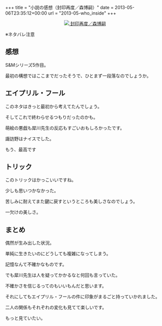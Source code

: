 +++
title = "小説の感想（封印再度／森博嗣）"
date = 2013-05-06T23:35:12+00:00
url = "2013-05-who_inside"
+++

<div style="text-align: center;">
  <a href="http://www.amazon.co.jp/gp/product/4062647990/ref=as_li_ss_il?ie=UTF8&#038;camp=247&#038;creative=7399&#038;creativeASIN=4062647990&#038;linkCode=as2&#038;tag=5000164-22"><img border="0" src="http://ws-fe.amazon-adsystem.com/widgets/q?_encoding=UTF8&#038;ASIN=4062647990&#038;Format=_SL160_&#038;ID=AsinImage&#038;MarketPlace=JP&#038;ServiceVersion=20070822&#038;WS=1&#038;tag=5000164-22" />
<span>封印再度／森博嗣</span></a><img src="http://ir-jp.amazon-adsystem.com/e/ir?t=5000164-22&#038;l=as2&#038;o=9&#038;a=4062647990" width="1" height="1" border="0" alt="" style="border:none !important; margin:0px !important;" />
</div>

※ネタバレ注意

## 感想

S&#038;Mシリーズ5作目。

最初の構想ではここまでだったそうで、ひとまず一段落なのでしょうか。

## エイプリル・フール

このネタはきっと最初から考えてたんでしょう。

そしてこれで終わらせるつもりだったのかも。

萌絵の悪戯も犀川先生の反応もすごいおもしろかったです。

諏訪野はナイスでした。

もう、最高です

## トリック

このトリックはかっこいいですね。

少しも思いつかなかった。

苦しみに耐えてまた鍵に戻すというところも美しさなのでしょう。

一欠けの美しさ。

## まとめ

偶然が生み出した状況。

単純に生きたいのにどうしても複雑になってしまう。

記憶なんて不確かなものです。

でも犀川先生は人を疑ってかかるなと何回も言っていた。

不確かさを信じるってのもいいもんだと思います。

それにしてもエイプリル・フールの件に印象がまるごと持っていかれました。

二人の関係もそれぞれの変化も見てて楽しいです。

もっと見ていたい。